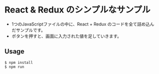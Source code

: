 React & Redux のシンプルなサンプル
================

- 1つのJavaScriptファイルの中に、React + Redux のコードを全て詰め込んだサンプルです。
- ボタンを押すと、画面に入力された値を足していきます。

Usage
-------

```
$ npm install
$ npm run
```

